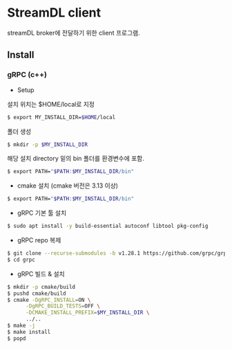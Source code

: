 # StreamDL client

streamDL broker에 전달하기 위한 client 프로그램.

## Install

### gRPC (c++)

- Setup

설치 위치는 $HOME/local로 지정

```bash
$ export MY_INSTALL_DIR=$HOME/local
```

폴더 생성

```bash
$ mkdir -p $MY_INSTALL_DIR
```

해당 설치 directory 밑의 bin 폴더를 환경변수에 포함.

```bash
$ export PATH="$PATH:$MY_INSTALL_DIR/bin"
```



- cmake 설치 (cmake 버전은 3.13 이상)

```bash
$ export PATH="$PATH:$MY_INSTALL_DIR/bin"
```

- gRPC 기본 툴 설치

```sh
$ sudo apt install -y build-essential autoconf libtool pkg-config
```

- gRPC repo 복제

```bash
$ git clone --recurse-submodules -b v1.28.1 https://github.com/grpc/grpc
$ cd grpc
```

- gRPC 빌드 & 설치

```bash
$ mkdir -p cmake/build
$ pushd cmake/build
$ cmake -DgRPC_INSTALL=ON \
      -DgRPC_BUILD_TESTS=OFF \
      -DCMAKE_INSTALL_PREFIX=$MY_INSTALL_DIR \
      ../..
$ make -j
$ make install
$ popd
```

